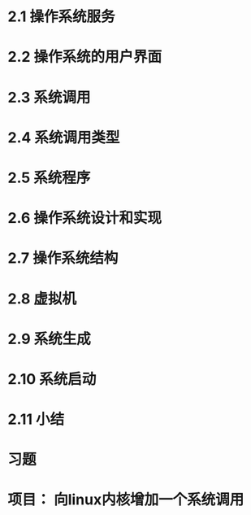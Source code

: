 
# 2.1 操作系统服务

# 2.2 操作系统的用户界面

# 2.3 系统调用

# 2.4 系统调用类型

# 2.5 系统程序

# 2.6 操作系统设计和实现

# 2.7 操作系统结构

# 2.8 虚拟机

# 2.9 系统生成

# 2.10 系统启动

# 2.11 小结

# 习题

# 项目： 向linux内核增加一个系统调用
